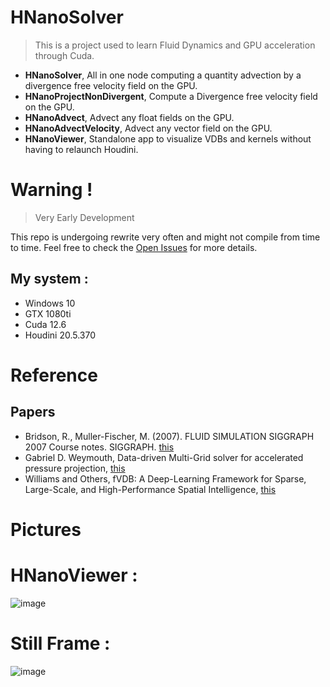 # HNanoSolver
> This is a project used to learn Fluid Dynamics and GPU acceleration through Cuda.
- **HNanoSolver**, All in one node computing a quantity advection by a divergence free velocity field on the GPU.
- **HNanoProjectNonDivergent**, Compute a Divergence free velocity field on the GPU.
- **HNanoAdvect**, Advect any float fields on the GPU.
- **HNanoAdvectVelocity**, Advect any vector field on the GPU.
- **HNanoViewer**, Standalone app to visualize VDBs and kernels without having to relaunch Houdini.



# Warning ! 
> Very Early Development 

This repo is undergoing rewrite very often and might not compile from time to time.
Feel free to check the [Open Issues](https://github.com/ZephirFXEC/HNanoSolver/issues) for more details.

## My system : 
- Windows 10
- GTX 1080ti
- Cuda 12.6
- Houdini 20.5.370


# Reference
## Papers 
- Bridson, R., Muller-Fischer, M. (2007). FLUID SIMULATION SIGGRAPH 2007 Course notes. SIGGRAPH. [this](https://www.cs.ubc.ca/~rbridson/fluidsimulation/fluids_notes.pdf)
- Gabriel D. Weymouth, Data-driven Multi-Grid solver for accelerated pressure projection, [this](https://www.sciencedirect.com/science/article/pii/S0045793022002213)
- Williams and Others, fVDB: A Deep-Learning Framework for Sparse, Large-Scale, and High-Performance Spatial Intelligence, [this](https://research.nvidia.com/labs/prl/williams2024fVDB/fVDB.pdf)


# Pictures 

# HNanoViewer : 
![image](https://github.com/user-attachments/assets/82402e68-e462-4932-83d9-3b63219403a6)


# Still Frame : 
![image](https://github.com/user-attachments/assets/12de0c85-87df-4b12-ab81-4973c024d9e0)
